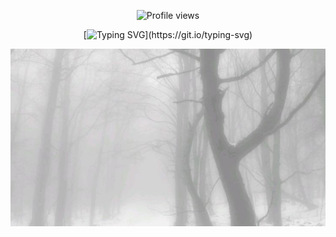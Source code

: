 <p align=center

![Profile views](https://komarev.com/ghpvc/?username=yourusername&label=𖦹__&color=ffffff&style=plastic)

<p align=center

[![Typing SVG](https://readme-typing-svg.demolab.com?font=Rubik+Glitch&duration=1&color=F7F7F7&center=true&vCenter=true&width=435&lines=Do+i+even+cease+to+exist%3F;Do+i+even+cease+to+exist%3F;Do+i+even+cease+to+exist%3F;Do+i+even+cease+to+exist%3F;Do+i+even+cease+to+exist%3F;%F0%92%85%92%F0%92%88%94%F0%92%85%92%F0%92%87%AB%F0%92%84%86;%E2%9A%9D;%F0%90%95%A3;%E2%AB%98%E2%AB%98%E2%AB%98;this+life..;this+life..;i'm+sorry.)](https://git.io/typing-svg)

<p align=center

![image](e37d25794bea67e56872c94ed405e164.jpg)

<!--
**francesgrave/francesgrave** is a ✨ _special_ ✨ repository because its `README.md` (this file) appears on your GitHub profile.

Here are some ideas to get you started:

- 🔭 I’m currently working on ...
- 🌱 I’m currently learning ...
- 👯 I’m looking to collaborate on ...
- 🤔 I’m looking for help with ...
- 💬 Ask me about ...
- 📫 How to reach me: ...
- 😄 Pronouns: ...
- ⚡ Fun fact: ...
-->

